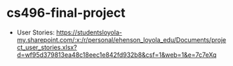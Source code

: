 # cs496-final-project

* User Stories: https://studentsloyola-my.sharepoint.com/:x:/r/personal/ehenson_loyola_edu/Documents/project_user_stories.xlsx?d=wf95d379813ea48c18eec1e842fd932b8&csf=1&web=1&e=7c7eXq

